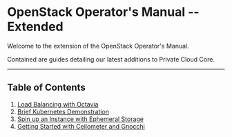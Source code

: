 # OpenStack Operator's Manual -- Extended

Welcome to the extension of the OpenStack Operator's Manual.

Contained are guides detailing our latest additions to Private Cloud
Core.

-----

## Table of Contents

1.  [Load Balancing with Octavia](lb_with_octavia)
2.  [Brief Kubernetes Demonstration](magnum-and-kubernetes)
3.  [Spin up an Instance with Ephemeral
    Storage](ephemeral_storage)
4.  [Getting Started with Ceilometer and Gnocchi](telemetry)
